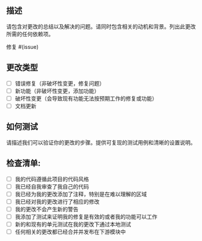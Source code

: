 ## 描述

请包含对更改的总结以及解决的问题。请同时包含相关的动机和背景。列出此更改所需的任何依赖项。

修复 #(issue)

## 更改类型

- [ ] 错误修复（非破坏性变更，修复问题）
- [ ] 新功能（非破坏性变更，添加功能）
- [ ] 破坏性变更（会导致现有功能无法按预期工作的修复或功能）
- [ ] 文档更新

## 如何测试

请描述我们可以验证你的更改的步骤。提供可复现的测试用例和清晰的设置说明。

## 检查清单:

- [ ] 我的代码遵循此项目的代码风格
- [ ] 我已经自我审查了我自己的代码
- [ ] 我已经为我的更改添加了注释，特别是在难以理解的区域
- [ ] 我已经对我的更改进行了相应的修改
- [ ] 我的更改不会产生新的警告
- [ ] 我添加了测试来证明我的修复是有效的或者我的功能可以工作
- [ ] 新的和现有的单元测试在我的更改下通过本地测试
- [ ] 任何相关的更改都已经合并并发布在下游模块中 